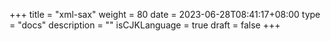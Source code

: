 +++
title = "xml-sax"
weight = 80
date = 2023-06-28T08:41:17+08:00
type = "docs"
description = ""
isCJKLanguage = true
draft = false
+++
